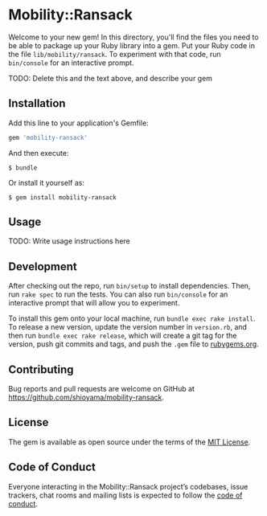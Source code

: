 # Mobility::Ransack

Welcome to your new gem! In this directory, you'll find the files you need to be able to package up your Ruby library into a gem. Put your Ruby code in the file `lib/mobility/ransack`. To experiment with that code, run `bin/console` for an interactive prompt.

TODO: Delete this and the text above, and describe your gem

## Installation

Add this line to your application's Gemfile:

```ruby
gem 'mobility-ransack'
```

And then execute:

    $ bundle

Or install it yourself as:

    $ gem install mobility-ransack

## Usage

TODO: Write usage instructions here

## Development

After checking out the repo, run `bin/setup` to install dependencies. Then, run `rake spec` to run the tests. You can also run `bin/console` for an interactive prompt that will allow you to experiment.

To install this gem onto your local machine, run `bundle exec rake install`. To release a new version, update the version number in `version.rb`, and then run `bundle exec rake release`, which will create a git tag for the version, push git commits and tags, and push the `.gem` file to [rubygems.org](https://rubygems.org).

## Contributing

Bug reports and pull requests are welcome on GitHub at https://github.com/shioyama/mobility-ransack.

## License

The gem is available as open source under the terms of the [MIT License](https://opensource.org/licenses/MIT).

## Code of Conduct

Everyone interacting in the Mobility::Ransack project’s codebases, issue trackers, chat rooms and mailing lists is expected to follow the [code of conduct](https://github.com/shioyama/mobility-ransack/blob/master/CODE_OF_CONDUCT.md).
